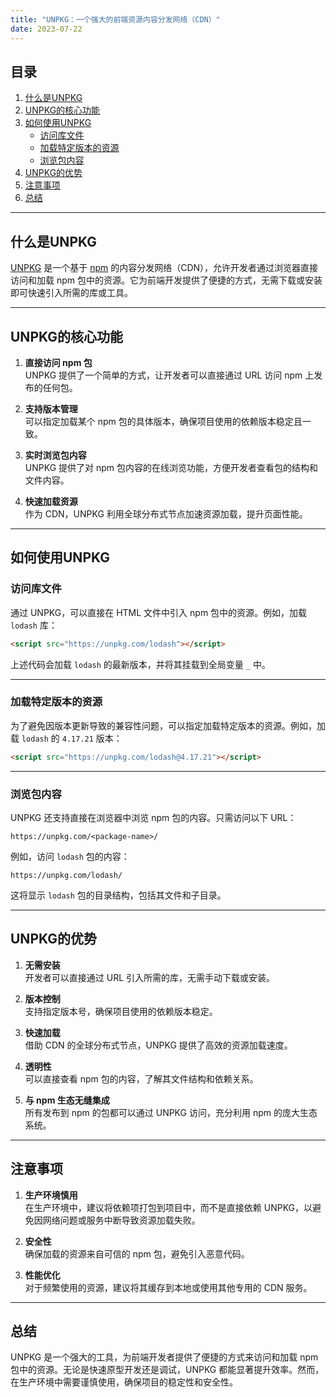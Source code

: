 ```yaml
---
title: "UNPKG：一个强大的前端资源内容分发网络（CDN）"
date: 2023-07-22
---
```


## 目录
1. [什么是UNPKG](#什么是unpkg)
2. [UNPKG的核心功能](#unpkg的核心功能)
3. [如何使用UNPKG](#如何使用unpkg)
   - [访问库文件](#访问库文件)
   - [加载特定版本的资源](#加载特定版本的资源)
   - [浏览包内容](#浏览包内容)
4. [UNPKG的优势](#unpkg的优势)
5. [注意事项](#注意事项)
6. [总结](#总结)

---

## 什么是UNPKG

[UNPKG](https://unpkg.com/) 是一个基于 [npm](https://www.npmjs.com/) 的内容分发网络（CDN），允许开发者通过浏览器直接访问和加载 npm 包中的资源。它为前端开发提供了便捷的方式，无需下载或安装即可快速引入所需的库或工具。

---

## UNPKG的核心功能

1. **直接访问 npm 包**  
   UNPKG 提供了一个简单的方式，让开发者可以直接通过 URL 访问 npm 上发布的任何包。

2. **支持版本管理**  
   可以指定加载某个 npm 包的具体版本，确保项目使用的依赖版本稳定且一致。

3. **实时浏览包内容**  
   UNPKG 提供了对 npm 包内容的在线浏览功能，方便开发者查看包的结构和文件内容。

4. **快速加载资源**  
   作为 CDN，UNPKG 利用全球分布式节点加速资源加载，提升页面性能。

---

## 如何使用UNPKG

### 访问库文件

通过 UNPKG，可以直接在 HTML 文件中引入 npm 包中的资源。例如，加载 `lodash` 库：

```html
<script src="https://unpkg.com/lodash"></script>
```

上述代码会加载 `lodash` 的最新版本，并将其挂载到全局变量 `_` 中。

---

### 加载特定版本的资源

为了避免因版本更新导致的兼容性问题，可以指定加载特定版本的资源。例如，加载 `lodash` 的 `4.17.21` 版本：

```html
<script src="https://unpkg.com/lodash@4.17.21"></script>
```

---

### 浏览包内容

UNPKG 还支持直接在浏览器中浏览 npm 包的内容。只需访问以下 URL：

```
https://unpkg.com/<package-name>/
```

例如，访问 `lodash` 包的内容：

```
https://unpkg.com/lodash/
```

这将显示 `lodash` 包的目录结构，包括其文件和子目录。

---

## UNPKG的优势

1. **无需安装**  
   开发者可以直接通过 URL 引入所需的库，无需手动下载或安装。

2. **版本控制**  
   支持指定版本号，确保项目使用的依赖版本稳定。

3. **快速加载**  
   借助 CDN 的全球分布式节点，UNPKG 提供了高效的资源加载速度。

4. **透明性**  
   可以直接查看 npm 包的内容，了解其文件结构和依赖关系。

5. **与 npm 生态无缝集成**  
   所有发布到 npm 的包都可以通过 UNPKG 访问，充分利用 npm 的庞大生态系统。

---

## 注意事项

1. **生产环境慎用**  
   在生产环境中，建议将依赖项打包到项目中，而不是直接依赖 UNPKG，以避免因网络问题或服务中断导致资源加载失败。

2. **安全性**  
   确保加载的资源来自可信的 npm 包，避免引入恶意代码。

3. **性能优化**  
   对于频繁使用的资源，建议将其缓存到本地或使用其他专用的 CDN 服务。

---

## 总结

UNPKG 是一个强大的工具，为前端开发者提供了便捷的方式来访问和加载 npm 包中的资源。无论是快速原型开发还是调试，UNPKG 都能显著提升效率。然而，在生产环境中需要谨慎使用，确保项目的稳定性和安全性。